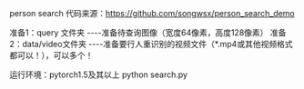 person search
代码来源：https://github.com/songwsx/person_search_demo

准备1：query 文件夹      ----准备待查询图像（宽度64像素，高度128像素）
准备2：data/video文件夹  ----准备要行人重识别的视频文件（*.mp4或其他视频格式都可以！），可以多个！

运行环境：pytorch1.5及其以上
python search.py